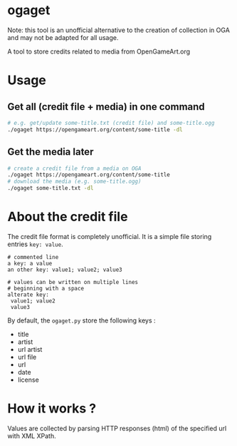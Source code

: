 # ogaget
Note: this tool is an unofficial alternative to the creation of collection in OGA and may not be adapted for all usage.

A tool to store credits related to media from OpenGameArt.org

# Usage
## Get all (credit file + media) in one command
```sh
# e.g. get/update some-title.txt (credit file) and some-title.ogg
./ogaget https://opengameart.org/content/some-title -dl
```
## Get the media later
```sh
# create a credit file from a media on OGA
./ogaget https://opengameart.org/content/some-title
# download the media (e.g. some-title.ogg)
./ogaget some-title.txt -dl
```


# About the credit file
The credit file format is completely unofficial.
It is a simple file storing entries `key: value`.

```
# commented line
a key: a value
an other key: value1; value2; value3

# values can be written on multiple lines
# beginning with a space
alterate key:
 value1; value2
 value3
```

By default, the `ogaget.py` store the following keys :
* title
* artist
* url artist
* url file
* url
* date
* license

# How it works ?
Values are collected by parsing HTTP responses (html) of the specified url with XML XPath.

